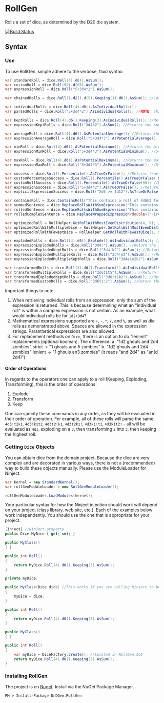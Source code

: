 # RollGen

Rolls a set of dice, as determined by the D20 die system.

[![Build Status](https://dev.azure.com/dndgen/DnDGen/_apis/build/status/DnDGen.RollGen?branchName=master)](https://dev.azure.com/dndgen/DnDGen/_build/latest?definitionId=1&branchName=master)

## Syntax

### Use

To use RollGen, simple adhere to the verbose, fluid syntax:

```C#
var standardRoll = dice.Roll(4).d6().AsSum();
var customRoll = dice.Roll(92).d(66).AsSum();
var expressionRoll = dice.Roll("5+3d4*2").AsSum();

var chainedRolls = dice.Roll().d2().d(5).Keeping(1).d6().AsSum(); //1d2d5k1d6 Evaluated left to right -> ((1d2)d5k1)d6

var individualRolls = dice.Roll(4).d6().AsIndividualRolls();
var parsedRolls = dice.Roll("5+3d4*2").AsIndividualRolls(); //NOTE: This will only return 1 roll, the same as AsSum()

var keptRolls = dice.Roll(4).d6().Keeping(3).AsIndividualRolls(); //Returns the highest 3 rolls
var expressionKeptRolls = dice.Roll("3d4k2").AsSum(); //Returns the sum of 2 highest rolls

var averageRoll = dice.Roll(4).d6().AsPotentialAverage(); //Returns the average roll for the expression.  For here, it will return 14.
var expressionAverageRoll = dice.Roll("5+3d4*3").AsPotentialAverage(); //5+7.5*3, returning 27.5 

var minRoll = dice.Roll(4).d6().AsPotentialMinimum(); //Returns the minimum roll for the expression.  For here, it will return 4.
var expressionMinRoll = dice.Roll("5+3d4*3").AsPotentialMinimum(); //5+3*3, returning 14

var maxRoll = dice.Roll(4).d6().AsPotentialMaximum(); //Returns the maximum roll for the expression.  For here, it will return 24.
var expressionMaxRoll = dice.Roll("5+3d4*3").AsPotentialMaximum(); //5+12*3, returning 41 

var success = dice.Roll().Percentile().AsTrueOrFalse(); //Returns true if high (51-100), false if low (1-50)
var customPercentageSuccess = dice.Roll().Percentile().AsTrueOrFalse(.9); //Returns true if > 90, false if <= 90
var customRollSuccess = dice.Roll().Percentile().AsTrueOrFalse(90); //Returns true if >= 90, false if < 90
var expressionSuccess = dice.Roll("5+3d4*2").AsTrueOrFalse(); //Returns true if high, false if low
var explicitExpressionSuccess = dice.Roll("2d6 >= 1d12").AsTrueOrFalse(); //Evalutes boolean expression after rolling

var containsRoll = dice.ContainsRoll("This contains a roll of 4d6k3 for rolling stats"); //will return true here
var summedSentence = dice.ReplaceRollsWithSumExpression("This contains a roll of 4d6k3 for rolling stats"); //returns "This contains a roll of (5 + 3 + 2) for rolling stats"
var rolledSentence = dice.ReplaceRollsWithSumExpression("This contains a roll of 4d6k3 for rolling stats"); //returns "This contains a roll of 10 for rolling stats"
var rolledComplexSentence = dice.ReplaceWrappedExpression<double>("Fireball does {min(4d6,10) + 0.5} damage"); //returns "Fireball does 15.5 damage"

var optimizedRoll = RollHelper.GetRollWithMostEvenDistribution(4, 9); //returns "1d6+3", which is the most evenly-distributed roll possible, whether optimizing for dice or distribution
var optimizedRollWithMultipleDice = RollHelper.GetRollWithMostEvenDistribution(1, 9); //returns "1d8+1d2-1", because it more evenly-distributed than "4d3-3"
var optimizedRollWithFewestDice = RollHelper.GetRollWithFewestDice(1, 9); //returns "4d3-3", because it uses only 1 kind of dice compared to "1d8+1d2-1"

var explodedRolls = dice.Roll(4).d6().Explode().AsIndividualRolls(); //If a 6 is rolled, then an additional roll is performed.  I.E., 3 + 6 + 5 + 4 + 1
var expressionExplodedRolls = dice.Roll("3d4!").AsSum(); //Return the sum of the rolls, including bonus rolls from explosion on rolls of 4
var expressionExplodedKeptRolls = dice.Roll("3d4!k2").AsSum(); //Returns the sum of 2 highest rolls, including bonus rolls from explosion on rolls of 4
var expressionExplodedMultipleRolls = dice.Roll("3d4!e3").AsSum(); //Return the sum of the rolls, including bonus rolls from explosion on rolls of 3 or 4
var expressionExplodedMultipleKeptRolls = dice.Roll("3d4e1e2k2").AsSum(); //Returns the sum of 2 highest rolls, including bonus rolls from explosion on rolls of 1 or 2

var transformedRolls = dice.Roll(3).d6().Transform(1).AsIndividualRolls(); //If a 1 is rolled, we will count it as a 6.  I.E., 3 + 1 + 6 = 3 + 6 + 6
var transformedMultipleRolls = dice.Roll("3d6t1t5").AsSum(); //Return the sum of the rolls, including 1's and 5's transformed to 6's
var transformedExplodedKeptRolls = dice.Roll("3d6!t1k2").AsSum(); //Returns the sum of 2 highest rolls, including bonus rolls from explosion and transforming 1's to 6's.
var transformedCustomRolls = dice.Roll("3d6t1:2").AsSum(); //Return the sum of the rolls, transforming 1's into 2's.

```

Important things to note:

1. When retrieving individual rolls from an expression, only the sum of the expression is returned.  This is because determining what an "individual roll" is within a complex expression is not certain.  As an example, what would individual rolls be for `1d2+3d4`?
2. Mathematical expressions supported are `+`, `-`, `*`, `/`, and `%`, as well as die rolls as demonstrated above.  Spaces are allowed in the expression strings.  Paranthetical expressions are also allowed.
3. For replacement methods on `Dice`, there is an option to do "lenient" replacements (optional boolean).  The difference:
    a. "1d2 ghouls and 2d4 zombies" strict -> "1 ghouls and 5 zombies"
    b. "1d2 ghouls and 2d4 zombies" lenient -> "1 ghouls an3 zombies" (it reads "and 2d4" as "an(d 2d4)")

#### Order of Operations

In regards to the operators one can apply to a roll (Keeping, Exploding, Transforming), this is the order of operations:

1. Explode
2. Transform
3. Keep

One can specify these commands in any order, as they will be evaluated in their order of operation.  For example, all of these rolls will parse the same: `4d3!t2k1`, `4d3!k1t2`, `4d3t2!k1`, `4d3t2k1!`, `4d3k1!t2`, `4d3k1t2!` - all will be evaluated as `4d3`, exploding on a `3`, then transforming `2` into `3`, then keeping the highest roll.

### Getting `Dice` Objects

You can obtain dice from the domain project. Because the dice are very complex and are decorated in various ways, there is not a (recommended) way to build these objects manually. Please use the ModuleLoader for Ninject.

```C#
var kernel = new StandardKernel();
var rollGenModuleLoader = new RollGenModuleLoader();

rollGenModuleLoader.LoadModules(kernel);
```

Your particular syntax for how the Ninject injection should work will depend on your project (class library, web site, etc.).  Each of the examples below work independently.  You should use the one that is appropriate for your project.

```C#
[Inject] //Ninject property
public Dice MyDice { get; set; }

public MyClass()
{ }

public int Roll()
{
    return MyDice.Roll(4).d6().Keeping(3).AsSum();
}
```

```C#
private myDice;

public MyClass(Dice dice) //This works if you are calling Ninject to build MyClass
{
    myDice = dice;
}

public int Roll()
{
    return myDice.Roll(4).d6().Keeping(3).AsSum();
}
```

```C#
public MyClass()
{ }

public int Roll()
{
    var myDice = DiceFactory.Create(); //Located in RollGen.IoC
    return myDice.Roll(4).d6().Keeping(3).AsSum();
}
```

### Installing RollGen

The project is on [Nuget](https://www.nuget.org/packages/DnDGen.RollGen). Install via the NuGet Package Manager.

    PM > Install-Package DnDGen.RollGen

